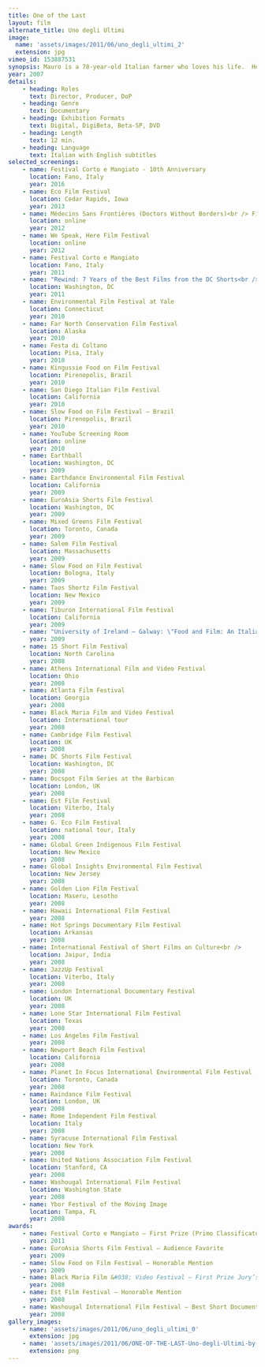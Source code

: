 ```yaml
---
title: One of the Last
layout: film
alternate_title: Uno degli Ultimi
image:
  name: 'assets/images/2011/06/uno_degli_ultimi_2'
  extension: jpg
vimeo_id: 153887531
synopsis: Mauro is a 78-year-old Italian farmer who loves his life.  He picks olives, grapes, cherries.  He wonders why anybody would want to do anything else.
year: 2007
details:
    - heading: Roles
      text: Director, Producer, DoP
    - heading: Genre
      text: Documentary
    - heading: Exhibition Formats
      text: Digital, DigiBeta, Beta-SP, DVD
    - heading: Length
      text: 12 min.
    - heading: Language
      text: Italian with English subtitles
selected_screenings:
    - name: Festival Corto e Mangiato - 10th Anniversary
      location: Fano, Italy
      year: 2016
    - name: Eco Film Festival
      location: Cedar Rapids, Iowa
      year: 2013
    - name: Médecins Sans Frontières (Doctors Without Borders)<br /> Film Festival
      location: online
      year: 2012
    - name: We Speak, Here Film Festival
      location: online
      year: 2012
    - name: Festival Corto e Mangiato
      location: Fano, Italy
      year: 2011
    - name: "Rewind: 7 Years of the Best Films from the DC Shorts<br /> Film Festival"
      location: Washington, DC
      year: 2011
    - name: Environmental Film Festival at Yale
      location: Connecticut
      year: 2010
    - name: Far North Conservation Film Festival
      location: Alaska
      year: 2010
    - name: Festa di Coltano
      location: Pisa, Italy
      year: 2010
    - name: Kingussie Food on Film Festival
      location: Pirenopolis, Brazil
      year: 2010
    - name: San Diego Italian Film Festival
      location: California
      year: 2010
    - name: Slow Food on Film Festival – Brazil
      location: Pirenopolis, Brazil
      year: 2010
    - name: YouTube Screening Room
      location: online
      year: 2010
    - name: Earthball
      location: Washington, DC
      year: 2009
    - name: Earthdance Environmental Film Festival
      location: California
      year: 2009
    - name: EuroAsia Shorts Film Festival
      location: Washington, DC
      year: 2009
    - name: Mixed Greens Film Festival
      location: Toronto, Canada
      year: 2009
    - name: Salem Film Festival
      location: Massachusetts
      year: 2009
    - name: Slow Food on Film Festival
      location: Bologna, Italy
      year: 2009
    - name: Taos Shortz Film Festival
      location: New Mexico
      year: 2009
    - name: Tiburon International Film Festival
      location: California
      year: 2009
    - name: "University of Ireland – Galway: \"Food and Film: An Italian Celebration\""
      year: 2009
    - name: 15 Short Film Festival
      location: North Carolina
      year: 2008
    - name: Athens International Film and Video Festival
      location: Ohio
      year: 2008
    - name: Atlanta Film Festival
      location: Georgia
      year: 2008
    - name: Black Maria Film and Video Festival
      location: International tour
      year: 2008
    - name: Cambridge Film Festival
      location: UK
      year: 2008
    - name: DC Shorts Film Festival
      location: Washington, DC
      year: 2008
    - name: Docspot Film Series at the Barbican
      location: London, UK
      year: 2008
    - name: Est Film Festival
      location: Viterbo, Italy
      year: 2008
    - name: G. Eco Film Festival
      location: national tour, Italy
      year: 2008
    - name: Global Green Indigenous Film Festival
      location: New Mexico
      year: 2008
    - name: Global Insights Environmental Film Festival
      location: New Jersey
      year: 2008
    - name: Golden Lion Film Festival
      location: Maseru, Lesotho
      year: 2008
    - name: Hawaii International Film Festival
      year: 2008
    - name: Hot Springs Documentary Film Festival
      location: Arkansas
      year: 2008
    - name: International Festival of Short Films on Culture<br />
      location: Jaipur, India
      year: 2008
    - name: JazzUp Festival
      location: Viterbo, Italy
      year: 2008
    - name: London International Documentary Festival
      location: UK
      year: 2008
    - name: Lone Star International Film Festival
      location: Texas
      year: 2008
    - name: Los Angeles Film Festival
      year: 2008
    - name: Newport Beach Film Festival
      location: California
      year: 2008
    - name: Planet In Focus International Environmental Film Festival
      location: Toronto, Canada
      year: 2008
    - name: Raindance Film Festival
      location: London, UK
      year: 2008
    - name: Rome Independent Film Festival
      location: Italy
      year: 2008
    - name: Syracuse International Film Festival
      location: New York
      year: 2008
    - name: United Nations Association Film Festival
      location: Stanford, CA
      year: 2008
    - name: Washougal International Film Festival
      location: Washington State
      year: 2008
    - name: Ybor Festival of the Moving Image
      location: Tampa, FL
      year: 2008
awards:
    - name: Festival Corto e Mangiato – First Prize (Primo Classificato)
      year: 2011
    - name: EuroAsia Shorts Film Festival – Audience Favorite
      year: 2009
    - name: Slow Food on Film Festival – Honorable Mention
      year: 2009
    - name: Black Maria Film &#038; Video Festival – First Prize Jury’s Choice Award
      year: 2008
    - name: Est Film Festival – Honorable Mention
      year: 2008
    - name: Washougal International Film Festival – Best Short Documentary
      year: 2008
gallery_images:
    - name: 'assets/images/2011/06/uno_degli_ultimi_0'
      extension: jpg
    - name: 'assets/images/2011/06/ONE-OF-THE-LAST-Uno-degli-Ultimi-by-Paul-Zinder-poster'
      extension: png
---
```

